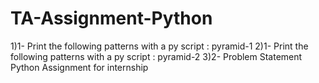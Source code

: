 # TA-Assignment-Python
1)1- Print the following patterns with a py script : pyramid-1
2)1- Print the following patterns with a py script : pyramid-2
3)2- Problem Statement
Python Assignment for internship
